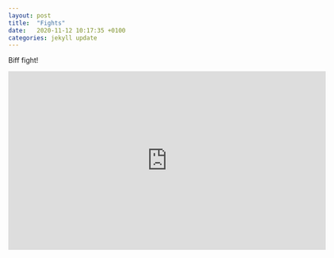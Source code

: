```yaml
---
layout: post
title:  "Fights"
date:   2020-11-12 10:17:35 +0100
categories: jekyll update
---
```


Biff fight!
<iframe title="vimeo-player" src="https://player.vimeo.com/video/781040218?h=fa44f76cd8" width="640" height="360" frameborder="0" allowfullscreen></iframe>